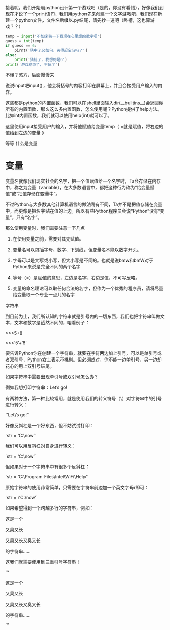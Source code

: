接着呢，我们开始用python设计第一个游戏吧（是的，你没有看错），好像我们到现在才说了一个print语句，我们用python先来创建一个文字游戏吧，我们现在新建一个python文件，文件名后缀以.py结尾，请先抄一遍吧（卧槽，这也算游戏？？）

```py
temp = input('不如来猜一下我现在心里想的数字呗')
guess = int(temp)
if guess == 6:
    pirnt('猜中了又如何，买得起宝马吗？')
else:
    print('猜错了，我想的是6')
print('游戏结束了，不玩了')
```

不懂？憋方，后面慢慢来

说说input吧input\(\)，他会将括号的内容打印在屏幕上，并且会接受用户输入的内容。

这些都是python的内置函数，我们可以在shell里面输入dir\(\_\_builtins\_\_\)会返回你所有的内置函数，那么这么多内置函数，怎么使用呢？Python提供了help方法。比如int内置函数，我们就可以使用help\(int\)就可以了。

这里使用input接受用户的输入，并将他赋值给变量temp（ =就是赋值，将右边的值给到左边的变量 ）

等等 什么是变量

# 变量

变量名就像我们现实社会的名字，把一个值赋值给一个名字时，Ta会存储在内存中，称之为变量（variable），在大多数语言中，都把这种行为称为“给变量赋值”或“把值存储在变量中”。

不过Python与大多数其他计算机语言的做法稍有不同，Ta并不是把值存储在变量中，而更像是把名字贴在值的上边。所以有些Python程序员会说“Python”没有“变量”，只有“名字”。

那么使用变量时，我们需要注意一下几点

1. 在使用变量之前，需要对其先赋值。

2. 变量名可以包括字母、数字、下划线，但变量名不能以数字开头。

3. 字母可以是大写或小写，但大小写是不同的。也就是说bmw和bmW对于Python来说是完全不同的两个名字

4. 等号（=）是赋值的意思，左边是名字，右边是值，不可写反咯。

5. 变量的命名理论可以取任何合法的名字，但作为一个优秀的程序员，请将尽量给变量取一个专业一点儿的名字

字符串

到目前为止，我们所认知的字符串就是引号内的一切东西，我们也把字符串叫做文本，文本和数字是截然不同的，咱看例子：

&gt;&gt;&gt;5+8

&gt;&gt;&gt;’5’+’8’

要告诉Python你在创建一个字符串，就要在字符两边加上引号，可以是单引号或者双引号，Python女士表示不挑剔。但必须成对，你不能一边单引号，另一边却花心的用上双引号结尾。

如果字符串中需要出现单引号或双引号怎么办？

例如我想打印字符串：Let’s go!

有两种方法，第一种比较常用，就是使用我们的转义符号（\）对字符串中的引号进行转义：

\`‘Let\’s go!’\`

好像反斜杠是一个好东西，但不妨试试打印：

\`str = ‘C:\now’\`

我们可以用反斜杠对自身进行转义：

\`str = ‘C:\now’\`

但如果对于一个字符串中有很多个反斜杠：

\`str = ‘C:\Program Files\Intel\WiFi\Help’\`

原始字符串的使用非常简单，只需要在字符串前边加一个英文字母r即可：

\`str = r‘C:\now’\`

如果希望得到一个跨越多行的字符串，例如：

这是一个

又臭又长

又臭又长又臭又长

的字符串……

这我们就需要使用到三重引号字符串！

‘’‘

这是一个

又臭又长

又臭又长又臭又长

的字符串……

’‘’

